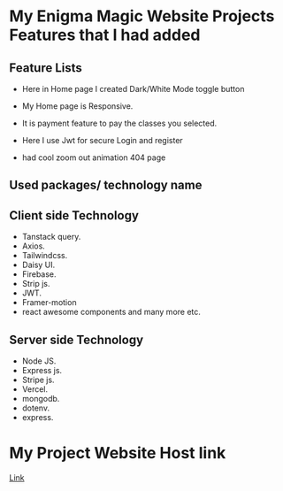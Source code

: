 # My Enigma Magic Website Projects Features that I had added

## Feature Lists

* Here in Home page I created Dark/White Mode toggle button

* My Home page is Responsive.

* It is payment feature to pay the classes you selected.

* Here I use Jwt for secure Login and register

* had cool zoom out animation 404 page

## Used packages/ technology name

## Client side Technology
* Tanstack query.
* Axios.
* Tailwindcss.
* Daisy UI.
* Firebase.
* Strip js.
* JWT.
* Framer-motion
* react awesome components and many more etc.
## Server side Technology
* Node JS.
* Express js.
* Stripe js.
* Vercel.
* mongodb.
* dotenv.
* express.


# My Project Website Host link
[Link](https://enigma-magic.web.app/)